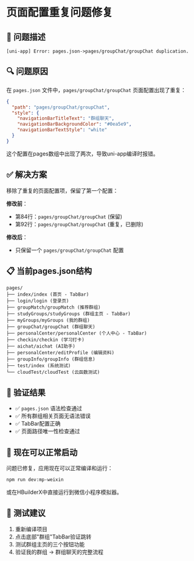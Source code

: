 # 页面配置重复问题修复

## 🐛 问题描述
```
[uni-app] Error: pages.json->pages/groupChat/groupChat duplication.
```

## 🔍 问题原因
在 `pages.json` 文件中，`pages/groupChat/groupChat` 页面配置出现了重复：

```json
{
  "path": "pages/groupChat/groupChat",
  "style": {
    "navigationBarTitleText": "群组聊天",
    "navigationBarBackgroundColor": "#0ea5e9",
    "navigationBarTextStyle": "white"
  }
}
```

这个配置在pages数组中出现了两次，导致uni-app编译时报错。

## ✅ 解决方案
移除了重复的页面配置项，保留了第一个配置：

**修改前**：
- 第84行：`pages/groupChat/groupChat` (保留)
- 第92行：`pages/groupChat/groupChat` (重复，已删除)

**修改后**：
- 只保留一个 `pages/groupChat/groupChat` 配置

## 📋 当前pages.json结构
```
pages/
├── index/index (首页 - TabBar)
├── login/login (登录页)
├── groupMatch/groupMatch (推荐群组)
├── studyGroups/studyGroups (群组主页 - TabBar)
├── myGroups/myGroups (我的群组)
├── groupChat/groupChat (群组聊天)
├── personalCenter/personalCenter (个人中心 - TabBar)
├── checkin/checkin (学习打卡)
├── aichat/aichat (AI助手)
├── personalCenter/editProfile (编辑资料)
├── groupInfo/groupInfo (群组信息)
├── test/index (系统测试)
└── cloudTest/cloudTest (云函数测试)
```

## 🧪 验证结果
- ✅ `pages.json` 语法检查通过
- ✅ 所有群组相关页面无语法错误
- ✅ TabBar配置正确
- ✅ 页面路径唯一性检查通过

## 🚀 现在可以正常启动
问题已修复，应用现在可以正常编译和运行：

```bash
npm run dev:mp-weixin
```

或在HBuilderX中直接运行到微信小程序模拟器。

## 📱 测试建议
1. 重新编译项目
2. 点击底部"群组"TabBar验证跳转
3. 测试群组主页的三个按钮功能
4. 验证我的群组 → 群组聊天的完整流程
